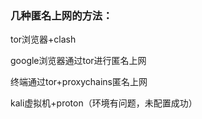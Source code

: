 ### 几种匿名上网的方法：

tor浏览器+clash

google浏览器通过tor进行匿名上网

终端通过tor+proxychains匿名上网

kali虚拟机+proton（环境有问题，未配置成功）

